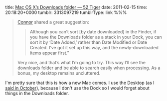 title: [Mac OS X’s Downloads folder — 52 Tiger](http://52tiger.net/more-on-mac-os-xs-downloads-folder/)
date: 2011-02-15
time: 20:18:20+0000
tumblr: 3313097219
tumblrType: link
%%%

> [Connor][C] shared a great suggestion:
> 
> > Although you can’t sort [by date downloaded] in the Finder, if you have the Downloads folder as a stack in your Dock, you can sort it by ‘Date Added,’ rather than Date Modified or Date Created.  I’ve got it set up this way, and the newly-downloaded items appear first.”
> 
> Very nice, and that’s what I’m going to try. This way I’ll see the downloads folder and be able to search easily when processing. As a bonus, my desktop remains uncluttered.

I'm pretty sure that this is how a new Mac comes. I use the Desktop (as I [said in October][O]), because I don't use the Dock so I would forget about things in the Downloads folder.

[C]: http://www.cwakamo.com/
[O]: /post/1408686369
